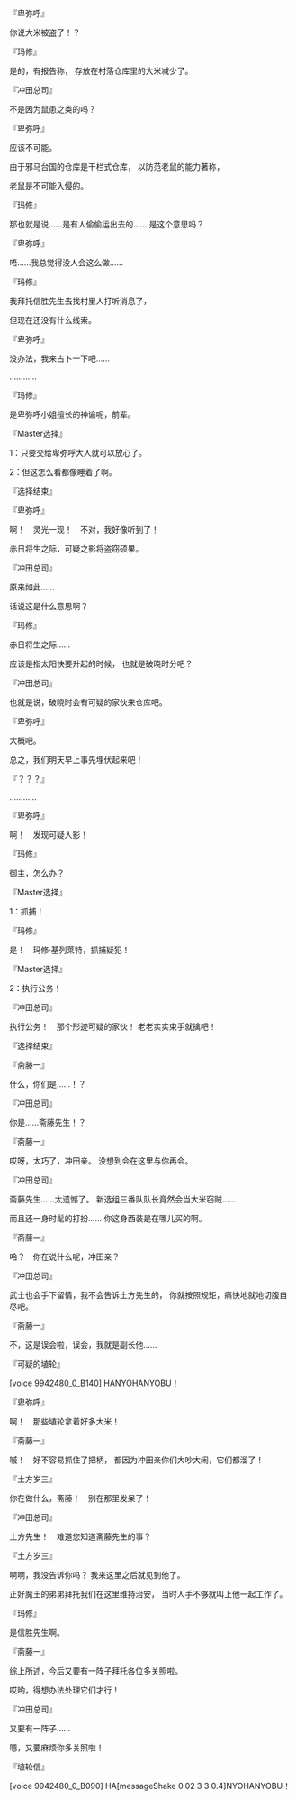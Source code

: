 『卑弥呼』

你说大米被盗了！？

『玛修』

是的，有报告称，
存放在村落仓库里的大米减少了。

『冲田总司』

不是因为鼠患之类的吗？

『卑弥呼』

应该不可能。

由于邪马台国的仓库是干栏式仓库，
以防范老鼠的能力著称，

老鼠是不可能入侵的。

『玛修』

那也就是说……是有人偷偷运出去的……
是这个意思吗？

『卑弥呼』

唔……我总觉得没人会这么做……

『玛修』

我拜托信胜先生去找村里人打听消息了，

但现在还没有什么线索。

『卑弥呼』

没办法，我来占卜一下吧……

…………

『玛修』

是卑弥呼小姐擅长的神谕呢，前辈。

『Master选择』

1：只要交给卑弥呼大人就可以放心了。

2：但这怎么看都像睡着了啊。

『选择结束』

『卑弥呼』

啊！　灵光一现！　不对，我好像听到了！

赤日将生之际，可疑之影将盗窃硕果。

『冲田总司』

原来如此……

话说这是什么意思啊？

『玛修』

赤日将生之际……

应该是指太阳快要升起的时候，
也就是破晓时分吧？

『冲田总司』

也就是说，破晓时会有可疑的家伙来仓库吧。

『卑弥呼』

大概吧。

总之，我们明天早上事先埋伏起来吧！

『？？？』

…………

『卑弥呼』

啊！　发现可疑人影！

『玛修』

御主，怎么办？

『Master选择』

1：抓捕！

『玛修』

是！　玛修·基列莱特，抓捕疑犯！

『Master选择』

2：执行公务！

『冲田总司』

执行公务！　那个形迹可疑的家伙！
老老实实束手就擒吧！

『选择结束』

『斋藤一』

什么，你们是……！？

『冲田总司』

你是……斋藤先生！？

『斋藤一』

哎呀，太巧了，冲田亲。
没想到会在这里与你再会。

『冲田总司』

斋藤先生……太遗憾了。
新选组三番队队长竟然会当大米窃贼……

而且还一身时髦的打扮……
你这身西装是在哪儿买的啊。

『斋藤一』

哈？　你在说什么呢，冲田亲？

『冲田总司』

武士也会手下留情，我不会告诉土方先生的，
你就按照规矩，痛快地就地切腹自尽吧。

『斋藤一』

不，这是误会啦，误会，我就是副长他……

『可疑的埴轮』

[voice 9942480_0_B140]
HANYOHANYOBU！

『卑弥呼』

啊！　那些埴轮拿着好多大米！

『斋藤一』

嘁！　好不容易抓住了把柄，
都因为冲田亲你们大吵大闹，它们都溜了！

『土方岁三』

你在做什么，斋藤！　别在那里发呆了！

『冲田总司』

土方先生！　难道您知道斋藤先生的事？

『土方岁三』

啊啊，我没告诉你吗？
我来这里之后就见到他了。

正好魔王的弟弟拜托我们在这里维持治安，
当时人手不够就叫上他一起工作了。

『玛修』

是信胜先生啊。

『斋藤一』

综上所述，今后又要有一阵子拜托各位多关照啦。

哎哟，得想办法处理它们才行！

『冲田总司』

又要有一阵子……

嗯，又要麻烦你多关照啦！

『埴轮信』

[voice 9942480_0_B090]
HA[messageShake 0.02 3 3 0.4]NYOHANYOBU！

